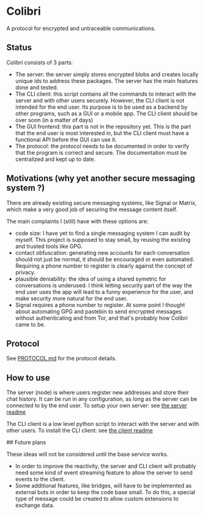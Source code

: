 # Colibri

A protocol for encrypted and untraceable communications.

## Status

Colibri consists of 3 parts:
- The server: the server simply stores encrypted blobs and creates locally unique ids to address these packages. The server has the main features done and tested.
- The CLI client: this script contains all the commands to interact with the server and with other users securely. However, the CLI client is not intended for the end user. Its purpose is to be used as a backend by other programs, such as a GUI or a mobile app. The CLI client should be over soon (in a matter of days)
- The GUI frontend: this part is not in the repository yet. This is the part that the end user is most interested in, but the CLI client must have a functional API before the GUI can use it.
- The protocol: the protocol needs to be documented in order to verify that the program is correct and secure. The documentation must be centralized and kept up to date.


## Motivations (why yet another secure messaging system ?)

There are already existing secure messaging systems, like Signal or Matrix, which make a very good job of securing the message content itself.

The main complaints I (still) have with these options are:
- code size: I have yet to find a single messaging system I can audit by myself. This project is supposed to stay small, by reusing the existing and trusted tools like GPG.
- contact obfuscation: generating new accounts for each conversation should not just be normal, it should be encouraged or even automated. Requiring a phone number to register is clearly against the concept of privacy.
- plausible deniability: the idea of using a shared symetric for conversations is underused. I think letting security part of the way the end user uses the app will lead to a funny experience for the user, and make security more natural for the end user.
- Signal requires a phone number to register. At some point I thought about automating GPG and pastebin to send encrypted messages without authenticating and from Tor, and that's probably how Colibri came to be.


## Protocol

See [PROTOCOL.md](./PROTOCOL.md) for the protocol details.

## How to use

The server (node) is where users register new addresses and store their chat history. It can be run in any configuration, as long as the server can be connected to by the end user.
To setup your own server: see [the server readme](./server/)

The CLI client is a low level python script to interact with the server and with other users.
To install the CLI client: see [the client readme](./client/)

## Future plans

These ideas will not be considered until the base service works.

- In order to improve the reactivity, the server and CLI client will probably need some kind of event streaming feature to allow the server to send events to the client.
- Some additional features, like bridges, will have to be implemented as external bots in order to keep the code base small. To do this, a special type of message could be created to allow custom extensions to exchange data.

